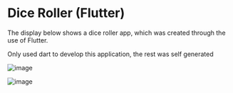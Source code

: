 # Dice Roller (Flutter)

The display below shows a dice roller app, which was created through the use of Flutter.

Only used dart to develop this application, the rest was self generated

![image](https://github.com/Charl913/Dice_Roller/assets/73072328/1d6f9379-f677-4a25-a780-7e6ba34c8ff4)

![image](https://github.com/Charl913/Dice_Roller/assets/73072328/e17c9502-30b7-439b-a67e-0b2fcd54c1e0)
